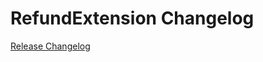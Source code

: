 # RefundExtension Changelog

[Release Changelog](https://github.com/spryker/refund-extension/releases)
